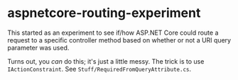 # aspnetcore-routing-experiment
This started as an experiment to see if/how ASP.NET Core could route a request to a specific controller method based on whether or not a URI query parameter was used.

Turns out, you _can_ do this; it's just a little messy.  The trick is to use `IActionConstraint`.  See `Stuff/RequiredFromQueryAttribute.cs`.
